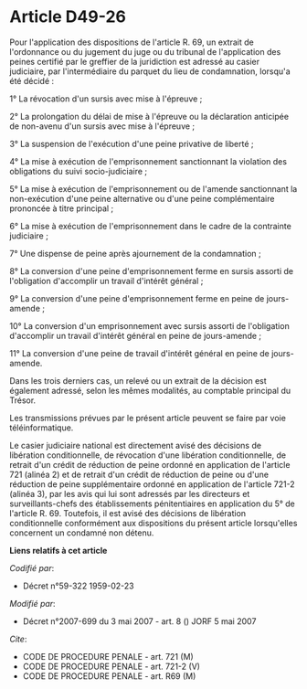 # Article D49-26

Pour l'application des dispositions de l'article R. 69, un extrait de l'ordonnance ou du jugement du juge ou du tribunal de
l'application des peines certifié par le greffier de la juridiction est adressé au casier judiciaire, par l'intermédiaire du
parquet du lieu de condamnation, lorsqu'a été décidé :

1° La révocation d'un sursis avec mise à l'épreuve ;

2° La prolongation du délai de mise à l'épreuve ou la déclaration anticipée de non-avenu d'un sursis avec mise à l'épreuve ;

3° La suspension de l'exécution d'une peine privative de liberté ;

4° La mise à exécution de l'emprisonnement sanctionnant la violation des obligations du suivi socio-judiciaire ;

5° La mise à exécution de l'emprisonnement ou de l'amende sanctionnant la non-exécution d'une peine alternative ou d'une
peine complémentaire prononcée à titre principal ;

6° La mise à exécution de l'emprisonnement dans le cadre de la contrainte judiciaire ;

7° Une dispense de peine après ajournement de la condamnation ;

8° La conversion d'une peine d'emprisonnement ferme en sursis assorti de l'obligation d'accomplir un travail d'intérêt
général ;

9° La conversion d'une peine d'emprisonnement ferme en peine de jours-amende ;

10° La conversion d'un emprisonnement avec sursis assorti de l'obligation d'accomplir un travail d'intérêt général en peine
de jours-amende ;

11° La conversion d'une peine de travail d'intérêt général en peine de jours-amende.

Dans les trois derniers cas, un relevé ou un extrait de la décision est également adressé, selon les mêmes modalités, au
comptable principal du Trésor.

Les transmissions prévues par le présent article peuvent se faire par voie téléinformatique.

Le casier judiciaire national est directement avisé des décisions de libération conditionnelle, de révocation d'une
libération conditionnelle, de retrait d'un crédit de réduction de peine ordonné en application de l'article 721 (alinéa 2) et
de retrait d'un crédit de réduction de peine ou d'une réduction de peine supplémentaire ordonné en application de l'article
721-2 (alinéa 3), par les avis qui lui sont adressés par les directeurs et surveillants-chefs des établissements
pénitentiaires en application du 5° de l'article R. 69. Toutefois, il est avisé des décisions de libération conditionnelle
conformément aux dispositions du présent article lorsqu'elles concernent un condamné non détenu.

**Liens relatifs à cet article**

_Codifié par_:

  - Décret n°59-322 1959-02-23

_Modifié par_:

  - Décret n°2007-699 du 3 mai 2007 - art. 8 () JORF 5 mai 2007

_Cite_:

  - CODE DE PROCEDURE PENALE - art. 721 (M)
  - CODE DE PROCEDURE PENALE - art. 721-2 (V)
  - CODE DE PROCEDURE PENALE - art. R69 (M)
